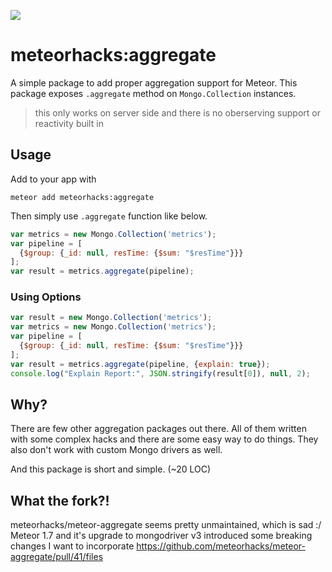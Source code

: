 [![](https://api.travis-ci.org/meteorhacks/meteor-aggregate.svg)](https://travis-ci.org/meteorhacks/meteor-aggregate)

# meteorhacks:aggregate

A simple package to add proper aggregation support for Meteor. This package exposes `.aggregate` method on `Mongo.Collection` instances.

> this only works on server side and there is no oberserving support or reactivity built in

## Usage

Add to your app with
```
meteor add meteorhacks:aggregate
```

Then simply use `.aggregate` function like below.

```js
var metrics = new Mongo.Collection('metrics');
var pipeline = [
  {$group: {_id: null, resTime: {$sum: "$resTime"}}}
];
var result = metrics.aggregate(pipeline);
```

### Using Options

~~~js
var result = new Mongo.Collection('metrics');
var metrics = new Mongo.Collection('metrics');
var pipeline = [
  {$group: {_id: null, resTime: {$sum: "$resTime"}}}
];
var result = metrics.aggregate(pipeline, {explain: true});
console.log("Explain Report:", JSON.stringify(result[0]), null, 2);
~~~

## Why?

There are few other aggregation packages out there. All of them written with some complex hacks and there are some easy way to do things.
They also don't work with custom Mongo drivers as well.

And this package is short and simple. (~20 LOC)


## What the fork?!
meteorhacks/meteor-aggregate seems pretty unmaintained, which is sad :/
Meteor 1.7 and it's upgrade to mongodriver v3 introduced some breaking changes
I want to incorporate https://github.com/meteorhacks/meteor-aggregate/pull/41/files